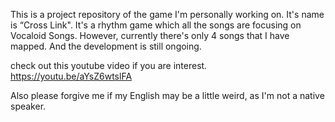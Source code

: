 This is a project repository of the game I'm personally working on.
It's name is “Cross Link".
It's a rhythm game which all the songs are focusing on Vocaloid Songs.
However, currently there's only 4 songs that I have mapped.
And the development is still ongoing.

check out this youtube video if you are interest. https://youtu.be/aYsZ6wtslFA

Also please forgive me if my English may be a little weird, as I'm not a native speaker.
